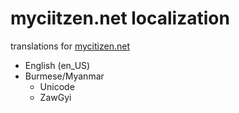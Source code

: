 myciitzen.net localization
==========================

translations for [mycitizen.net](http://mycitizen.net)

- English (en_US)
- Burmese/Myanmar
	- Unicode
	- ZawGyi